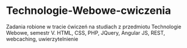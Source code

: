 # Technologie-Webowe-cwiczenia
Zadania robione w tracie ćwiczeń na studiach  z przedmiotu Technologie Webowe, semestr V. HTML, CSS, PHP, JQuery, Angular JS, REST, webcaching, uwierzytelnienie 
